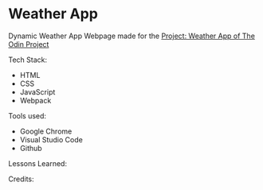 # Weather App

Dynamic Weather App Webpage made for the [Project: Weather App of The Odin Project](https://www.theodinproject.com/lessons/node-path-javascript-weather-app)

Tech Stack:

- HTML
- CSS
- JavaScript
- Webpack

Tools used:

- Google Chrome
- Visual Studio Code
- Github

Lessons Learned:

Credits:
